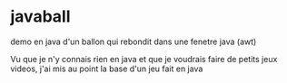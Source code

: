# javaball
demo en java d'un ballon qui rebondit dans une fenetre java (awt)

Vu que je n'y connais rien en java et que je voudrais faire de petits jeux videos, j'ai mis au point la base d'un jeu fait en java


